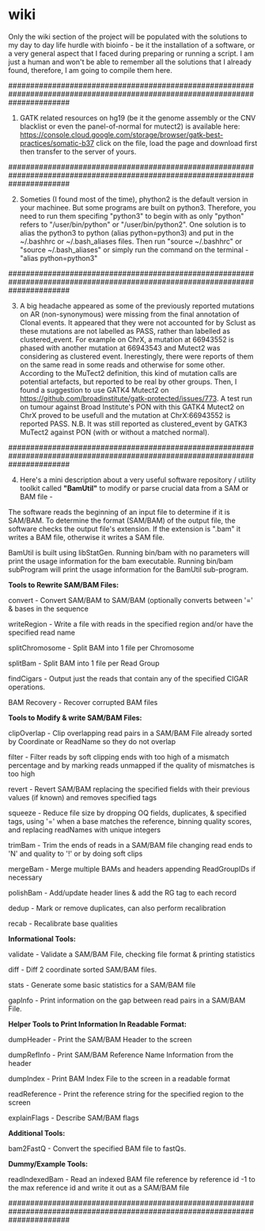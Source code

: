 # wiki
Only the wiki section of the project will be populated with the solutions to my day to day life hurdle with bioinfo - be it the installation of a software, or a very general aspect that I faced during preparing or running a script. I am just a human and won't be able to remember all the solutions that I already found, therefore, I am going to compile them here.

##############################################################################################################################

1. GATK related resources on hg19 (be it the genome assembly or the CNV blacklist or even the panel-of-normal for mutect2) is available here: https://console.cloud.google.com/storage/browser/gatk-best-practices/somatic-b37
click on the file, load the page and download first then transfer to the server of yours.

##############################################################################################################################

2. Someties (I found most of the time), phython2 is the default version in your machinee. But some programs are built on python3. Therefore, you need to run them specifing "python3" to begin with as only "python" refers to  "/user/bin/python" or "/user/bin/python2". One solution is to alias the python3 to python (alias python=python3) and put in the ~/.bashhrc or ~/.bash_aliases files. Then run "source  ~/.bashhrc" or "source ~/.bash_aliases"
or simply run the command on the terminal -
"alias python=python3"

##############################################################################################################################

3. A big headache appeared as some of the previously reported mutations on AR (non-synonymous) were missing from the final annotation of Clonal events. It appeared that they were not accounted for by Sclust as these mutations are not labelled as PASS, rather than labelled as clustered_event. For example on ChrX, a mutation at 66943552 is phased with another mutation at 66943543 and Mutect2 was considering as clustered event. Inerestingly, there were reports of them on the same read in some reads and otherwise for some other. According to the MuTect2 definition, this kind of mutation calls are potential artefacts, but reported to be real by other groups. Then, I found a suggestion to use GATK4 Mutect2 on https://github.com/broadinstitute/gatk-protected/issues/773. A test run on tumour against Broad Institute's PON with this GATK4 Mutect2 on ChrX proved to be usefull and the mutation at ChrX:66943552 is reported PASS.
N.B. It was still reported as clustered_event by GATK3 MuTect2 against PON (with or without a matched normal).

##############################################################################################################################

4. Here's a mini description about a very useful software repository / utility toolkit called **"BamUtil"** to modify or parse crucial data from a SAM or BAM file -

  The software reads the beginning of an input file to determine if it is SAM/BAM. To determine the format (SAM/BAM) of the output file, the software checks the output file's extension. If the extension is ".bam" it writes a BAM file, otherwise it writes a SAM file.

  BamUtil is built using libStatGen. Running bin/bam with no parameters will print the usage information for the bam executable. Running bin/bam subProgram will print the usage information for the BamUtil sub-program.

  **Tools to Rewrite SAM/BAM Files:**

  convert - Convert SAM/BAM to SAM/BAM (optionally converts between '=' & bases in the sequence

  writeRegion - Write a file with reads in the specified region and/or have the specified read name

  splitChromosome - Split BAM into 1 file per Chromosome

  splitBam - Split BAM into 1 file per Read Group

  findCigars - Output just the reads that contain any of the specified CIGAR operations.

  BAM Recovery - Recover corrupted BAM files

  **Tools to Modify & write SAM/BAM Files:**

  clipOverlap - Clip overlapping read pairs in a SAM/BAM File already sorted by Coordinate or ReadName so they do not overlap

  filter - Filter reads by soft clipping ends with too high of a mismatch percentage and by marking reads unmapped if the quality of mismatches is too high

  revert - Revert SAM/BAM replacing the specified fields with their previous values (if known) and removes specified tags

  squeeze - Reduce file size by dropping OQ fields, duplicates, & specified tags, using '=' when a base matches the reference, binning quality scores, and replacing readNames with unique integers

  trimBam - Trim the ends of reads in a SAM/BAM file changing read ends to 'N' and quality to '!' or by doing soft clips

  mergeBam - Merge multiple BAMs and headers appending ReadGroupIDs if necessary

  polishBam - Add/update header lines & add the RG tag to each record

  dedup - Mark or remove duplicates, can also perform recalibration

  recab - Recalibrate base qualities

  **Informational Tools:**

  validate - Validate a SAM/BAM File, checking file format & printing statistics

  diff - Diff 2 coordinate sorted SAM/BAM files.

  stats - Generate some basic statistics for a SAM/BAM file

  gapInfo - Print information on the gap between read pairs in a SAM/BAM File.

  **Helper Tools to Print Information In Readable Format:**

  dumpHeader - Print the SAM/BAM Header to the screen

  dumpRefInfo - Print SAM/BAM Reference Name Information from the header

  dumpIndex - Print BAM Index File to the screen in a readable format

  readReference - Print the reference string for the specified region to the screen

  explainFlags - Describe SAM/BAM flags

  **Additional Tools:**

  bam2FastQ - Convert the specified BAM file to fastQs.

  **Dummy/Example Tools:**

  readIndexedBam - Read an indexed BAM file reference by reference id -1 to the max reference id and write it out as a SAM/BAM file
  
##############################################################################################################################
  
